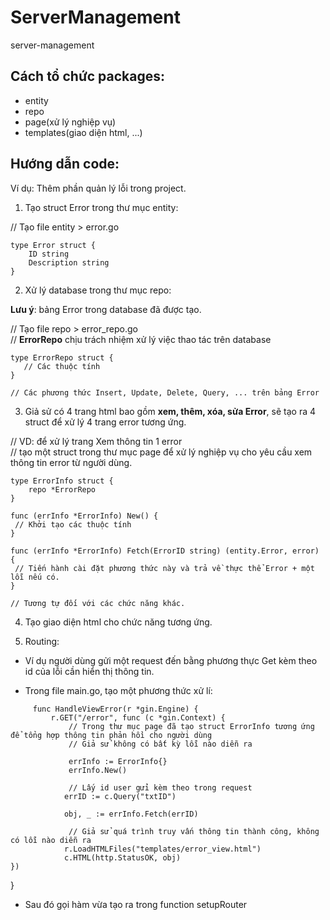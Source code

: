 # ServerManagement

server-management

## Cách tổ chức packages:

- entity
- repo
- page(xử lý nghiệp vụ)
- templates(giao diện html, ...)

## Hướng dẫn code:

Ví dụ: Thêm phần quản lý lỗi trong project.

1. Tạo struct Error trong thư mục entity:
  
  // Tạo file entity > error.go
  
  ```
  type Error struct {  
      ID string  
      Description string  
  }
  ```
  
2. Xử lý database trong thư mục repo:
  
  **Lưu ý**: bảng Error trong database đã được tạo.
  
  // Tạo file repo > error_repo.go  
   // **ErrorRepo** chịu trách nhiệm xử lý việc thao tác trên database
  
  ```
  type ErrorRepo struct {  
     // Các thuộc tính
  }
  
  // Các phương thức Insert, Update, Delete, Query, ... trên bảng Error
  ```
  
3. Giả sử có 4 trang html bao gồm **xem, thêm, xóa, sửa Error**, sẽ tạo ra 4 struct để xử lý 4 trang error tương ứng.
  
  // VD: để xử lý trang Xem thông tin 1 error  
   // tạo một struct trong thư mục page để xử lý nghiệp vụ cho yêu cầu xem thông tin error từ người dùng.
  
  ```
  type ErrorInfo struct {  
      repo *ErrorRepo  
  }
  
  func (errInfo *ErrorInfo) New() {  
   // Khởi tạo các thuộc tính  
  }
  
  func (errInfo *ErrorInfo) Fetch(ErrorID string) (entity.Error, error) {  
   // Tiến hành cài đặt phương thức này và trả về thực thể Error + một lỗi nếu có.  
  }
  
  // Tương tự đối với các chức năng khác.  
  ```
  

4. Tạo giao diện html cho chức năng tương ứng.
  
5. Routing:
  

- Ví dụ người dùng gửi một request đến bằng phương thực Get kèm theo id của lỗi cần hiển thị thông tin.

- Trong file main.go, tạo một phương thức xử lí:

```
     func HandleViewError(r *gin.Engine) {  
         r.GET("/error", func (c *gin.Context) {  
             // Trong thư mục page đã tạo struct ErrorInfo tương ứng để tổng hợp thông tin phản hồi cho người dùng  
             // Giả sử không có bất kỳ lỗi nào diễn ra  
       
             errInfo := ErrorInfo{}  
             errInfo.New()  
     
             // Lấy id user gửi kèm theo trong request  
            errID := c.Query("txtID")  

            obj, _ := errInfo.Fetch(errID)  

             // Giả sử quá trình truy vấn thông tin thành công, không có lỗi nào diễn ra  
            r.LoadHTMLFiles("templates/error_view.html")  
            c.HTML(http.StatusOK, obj)  
})  
```

}

- Sau đó gọi hàm vừa tạo ra trong function setupRouter

